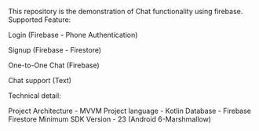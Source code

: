 This repository is the demonstration of Chat functionality using firebase.
Supported Feature:

Login (Firebase - Phone Authentication)

Signup (Firebase - Firestore)

One-to-One Chat (Firebase)

Chat support (Text)

Technical detail:

Project Architecture - MVVM
Project language - Kotlin
Database - Firebase Firestore
Minimum SDK Version - 23 (Android 6-Marshmallow)

